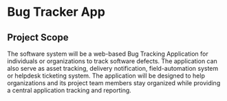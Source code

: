 # Bug Tracker App

## Project Scope

The software system will be a web-based Bug Tracking Application for individuals or organizations to track software defects. The application can also serve as asset tracking, delivery notification, field-automation system or helpdesk ticketing system. The application will be designed to help organizations and its project team members stay organized while providing a central application tracking and reporting.
